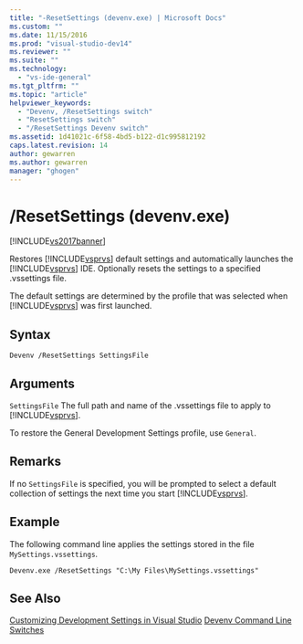 ```yaml
---
title: "-ResetSettings (devenv.exe) | Microsoft Docs"
ms.custom: ""
ms.date: 11/15/2016
ms.prod: "visual-studio-dev14"
ms.reviewer: ""
ms.suite: ""
ms.technology:
  - "vs-ide-general"
ms.tgt_pltfrm: ""
ms.topic: "article"
helpviewer_keywords:
  - "Devenv, /ResetSettings switch"
  - "ResetSettings switch"
  - "/ResetSettings Devenv switch"
ms.assetid: 1d41021c-6f58-4bd5-b122-d1c995812192
caps.latest.revision: 14
author: gewarren
ms.author: gewarren
manager: "ghogen"
---
```

# /ResetSettings (devenv.exe)
[!INCLUDE[vs2017banner](../../includes/vs2017banner.md)]


Restores [!INCLUDE[vsprvs](../../includes/vsprvs-md.md)] default settings and automatically launches the [!INCLUDE[vsprvs](../../includes/vsprvs-md.md)] IDE. Optionally resets the settings to a specified .vssettings file.

 The default settings are determined by the profile that was selected when [!INCLUDE[vsprvs](../../includes/vsprvs-md.md)] was first launched.

## Syntax

```
Devenv /ResetSettings SettingsFile
```

## Arguments
 `SettingsFile`
 The full path and name of the .vssettings file to apply to [!INCLUDE[vsprvs](../../includes/vsprvs-md.md)].

 To restore the General Development Settings profile, use `General`.

## Remarks
 If no `SettingsFile` is specified, you will be prompted to select a default collection of settings the next time you start [!INCLUDE[vsprvs](../../includes/vsprvs-md.md)].

## Example
 The following command line applies the settings stored in the file `MySettings.vssettings`.

```
Devenv.exe /ResetSettings "C:\My Files\MySettings.vssettings"
```

## See Also
 [Customizing Development Settings in Visual Studio](http://msdn.microsoft.com/22c4debb-4e31-47a8-8f19-16f328d7dcd3)
 [Devenv Command Line Switches](../../ide/reference/devenv-command-line-switches.md)
